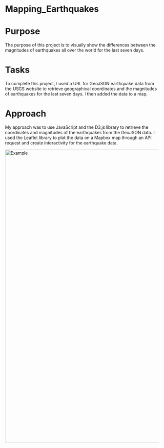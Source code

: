 # Mapping_Earthquakes

# Purpose
The purpose of this project is to visually show the differences between the magnitudes of earthquakes all over the world for the last seven days.
# Tasks
To complete this project, I used a URL for GeoJSON earthquake data from the USGS website to retrieve geographical coordinates and the magnitudes of earthquakes for the last seven days. I then added the data to a map.
# Approach
My approach was to use JavaScript and the D3.js library to retrieve the coordinates and magnitudes of the earthquakes from the GeoJSON data. I used the Leaflet library to plot the data on a Mapbox map through an API request and create interactivity for the earthquake data.


<img width="958" alt="Example " src="https://user-images.githubusercontent.com/96347024/161395940-40856615-3a1e-4c0a-b307-a5dc40aaa203.png">
